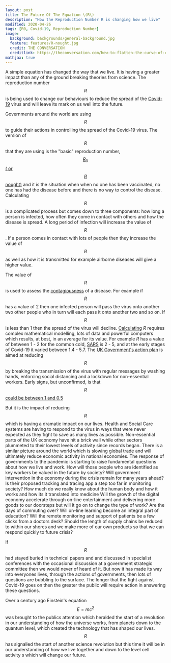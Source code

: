 ```yaml
---
layout: post
title: The Future Of The Equation \(R\)
description: "How the Reproduction Number R is changing how we live"
modified: 2020-04-26
tags: [R0, Covid-19, Reproduction Number]
image:
  background: backgrounds/general-background.jpg
  feature: features/R-nought.jpg
  credit: THE CONVERSATION
  creditlink: https://theconversation.com/how-to-flatten-the-curve-of-coronavirus-a-mathematician-explains-133514
mathjax: true
---
```

A simple equation has changed the way that we live. It is having a greater impact than any of the ground breaking theories from science. The reproduction number $$R$$ is being used to change our behaviours to reduce the spread of the [Covid-19](https://www.ecdc.europa.eu/en/covid-19-pandemic) virus and will leave its mark on us well into the future.

Governments around the world are using $$R$$ to guide their actions in controlling the spread of the Covid-19 virus. The version of $$R$$ that they are using is the "basic" reproduction number, [$$R_0$$ ( or $$R$$ nought)](https://www.bbc.co.uk/sounds/play/m000hp44) and it is the situation when when no one has been vaccinated, no one has had the disease before and there is no way to control the disease. Calculating $$R$$ is a complicated process but comes down to three components: how long a person is infected, how often they come in contact with others and how the disease is spread.  A long period of infection will increase the value of $$R$$. If a person comes in contact with lots of people then they increase the value of $$R$$ as well as how it is transmitted for example airborne diseases will give a higher value.  

The value of $$R$$ is used to assess the [contagiousness](https://www.dictionary.com/browse/contagiousness ) of a disease. For example if $$R$$ has a value of 2 then one infected person will pass the virus onto another two other people who in turn will each pass it onto another two and so on. If $$R$$ is less than 1 then the spread of the virus will decline. [Calculating](https://labblog.uofmhealth.org/rounds/how-scientists-quantify-intensity-of-an-outbreak-like-covid-19) $R$ requires complex mathematical modelling, lots of data and powerful computers which results, at best, in an average for its value. For example $R$ has a value of between  1 - 2 for the common cold, [SARS](https://en.wikipedia.org/wiki/Severe_acute_respiratory_syndrome) is 2 - 5, and at the early stages of Covid-19 it varied between 1.4 - 5.7. The [UK Government's action plan](https://www.gov.uk/government/publications/coronavirus-action-plan/coronavirus-action-plan-a-guide-to-what-you-can-expect-across-the-uk) is aimed at reducing $$R$$ by breaking the transmission of the virus with regular messages by washing hands, enforcing social distancing and a lockdown for non-essential workers. Early signs, but unconfirmed, is that $$R$$ [could be between 1 and 0.5](https://www.theweek.co.uk/coronavirus/106759/what-is-the-coronavirus-r-value-and-why-does-it-matter)

But it is the impact of reducing $$R$$ which is having a dramatic impact on our lives. Health and Social Care systems are having to respond to the virus in ways that were never expected as they fight to save as many lives as possible. Non-essential parts of the UK economy have hit a brick wall while other sectors plummeted to their lowest levels of activity since records began. There is a similar picture around the world which is slowing global trade and will ultimately reduce economic activity in national economies. The response of governments to the pandemic is starting to raise fundamental questions about how we live and work. How will those people who are identified as key workers be valued in the future by society? Will government intervention in the economy during the crisis remain for many years ahead?  Is their proposed tracking and tracing app a step too far in monitoring society? How much do we really know about the human body and how it works and how its it translated into medicine Will the growth of the digital economy accelerate through on-line entertainment and delivering more goods to our doorsteps but will it go on to change the type of work? Are the days of commuting over? Will on-line learning become an integral part of education? Will the remote monitoring and support of patients be a few clicks from a doctors desk? Should the length of supply chains be reduced to within our shores and we make more of our own products so that we can respond quickly to future crisis?

If $$R$$ had stayed buried in technical papers and and discussed in specialist conferences with the occasional  discussion at a government strategic committee then we would never of heard of it.  But now it has made its way into everyones lives, through the actions of governments, then lots of questions are bubbling to the surface. The longer that the fight against Covid-19 goes on then the greater the public will require action in answering these questions.

Over a century ago Einstein's equation $$E=mc^2$$ was brought to the publics attention which heralded the start of a  revolution in our understanding of how the universe works, from planets down to the quantum level, which created the technology that has shaped our lives. $$R$$ has signalled the start of another science revolution but this time it will be in our understanding of how we live together and down to the level cell activity s which will change our future.
